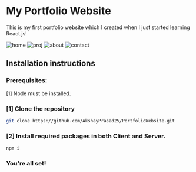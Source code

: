 # My Portfolio Website
This is my first portfolio website which I created when I just started learning React.js!

![home](https://github.com/AkshayPrasad25/PortfolioWebsite/assets/122083846/88034964-0185-4ddc-a9cb-02ed1a650f4d)
![proj](https://github.com/AkshayPrasad25/PortfolioWebsite/assets/122083846/6361435e-1a6b-46e1-a1ae-263d1abf93ae)
![about](https://github.com/AkshayPrasad25/PortfolioWebsite/assets/122083846/88e4fff2-b4e6-4ae4-a515-290a48fd478f)
![contact](https://github.com/AkshayPrasad25/PortfolioWebsite/assets/122083846/7b328832-42fd-48b2-8585-d0310563e58f)

## Installation instructions

### Prerequisites:
[1] Node must be installed.</br>

### [1] Clone the repository
``` bash
git clone https://github.com/AkshayPrasad25/PortfolioWebsite.git
```

### [2] Install required packages in both Client and Server.
``` bash
npm i
```
### You're all set!
